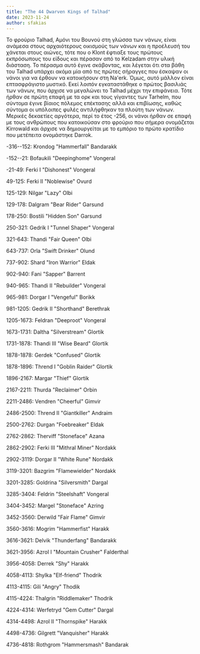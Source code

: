 ```yaml
---
title: "The 44 Dwarven Kings of Talhad"
date: 2023-11-24
author: sfakias
---
```


To φρούριο Talhad, Αμόνι του Βουνού στη γλώσσα των νάνων, είναι ανάμεσα στους αρχαιότερους οικισμούς των νάνων και η προέλευσή του χάνεται στους αιώνες, τότε που ο Klont έφτιαξε τους πρώτους εκπρόσωπους του είδους και πέρασαν από το Kelzadam στην υλική διάσταση. Το πέρασμα αυτό έγινε σκάβοντας, και λέγεται ότι στα βάθη του Talhad υπάρχει ακόμα μία από τις πρώτες σήραγγες που έσκαψαν οι νάνοι για να έρθουν να κατοικήσουν στη Na'erk. Όμως, αυτό μάλλον είναι επτασφράγιστο μυστικό. Εκεί λοιπόν εγκαταστάθηκε ο πρώτος βασιλιάς των νάνων, που άρχισε να μεγαλώνει το Talhad μέχρι την επιφάνεια. Τότε ήρθαν σε πρώτη επαφή με τα ορκ και τους γίγαντες των Tarhelm, που σύντομα έγινε βίαιος πόλεμος επέκτασης αλλά και επιβίωσης, καθώς σύντομα οι υπόλοιπες φυλές αντιλήφθηκαν τα πλούτη των νάνων. Μερικές δεκαετίες αργότερα, περί το έτος -256, οι νάνοι ήρθαν σε επαφή με τους ανθρώπους που κατοικούσαν στο φρούριο που σήμερα ονομάζεται Kirrowald και άρχισε να δημιουργείται με το εμπόριο το πρώτο κρατίδιο που μετέπειτα ονομάστηκε Darrok.



-316--152: Krondog "Hammerfall" Bandarakk

-152--21: Bofaukili "Deepinghome" Vongeral

-21-49: Ferki I "Dishonest" Vongeral

49-125: Ferki II "Noblewise" Ovurd

125-129: Nilgar "Lazy" Olbi

129-178: Dalgram "Bear Rider" Garsund

178-250: Bostili "Hidden Son" Garsund

250-321: Gedrik I "Tunnel Shaper" Vongeral

321-643: Thandi "Fair Queen" Olbi

643-737: Orla "Swift Drinker" Olund

737-902: Shard "Iron Warrior" Eldak

902-940: Fani "Sapper" Barrent

940-965: Thandi II "Rebuilder" Vongeral

965-981: Dorgar I "Vengeful" Borikk

981-1205: Gedrik II "Shorthand" Berethrak

1205-1673: Feldran "Deeproot" Vongeral

1673-1731: Daltha "Silverstream" Glortik

1731-1878: Thandi III "Wise Beard" Glortik

1878-1878: Gerdek "Confused" Glortik

1878-1896: Thrend I "Goblin Raider" Glortik

1896-2167: Margar "Thief" Glortik

2167-2211: Thurda "Reclaimer" Orbin

2211-2486: Vendren "Cheerful" Gimvir

2486-2500: Thrend II "Giantkiller" Andraim

2500-2762: Durgan "Foebreaker" Eldak

2762-2862: Therviff "Stoneface" Azana

2862-2902: Ferki III "Mithral Miner" Nordakk

2902-3119: Dorgar II "White Rune" Nordakk

3119-3201: Bazgrim "Flamewielder" Nordakk

3201-3285: Goldrina "Silversmith" Dargal

3285-3404: Feldrin "Steelshaft" Vongeral

3404-3452: Margel "Stoneface" Azring

3452-3560: Derwild "Fair Flame" Gimvir

3560-3616: Mogrim "Hammerfist" Harakk

3616-3621: Delvik "Thunderfang" Bandarakk

3621-3956: Azrol I "Mountain Crusher" Falderthal

3956-4058: Derrek "Shy" Harakk

4058-4113: Shylka "Elf-friend" Thodrik

4113-4115: Gili "Angry" Thodik

4115-4224: Thalgrin "Riddlemaker" Thodrik

4224-4314: Werfetryd "Gem Cutter" Dargal

4314-4498: Azrol II "Thornspike" Harakk

4498-4736: Gilgrett "Vanquisher" Harakk

4736-4818: Rothgrom "Hammersmash" Bandarak

